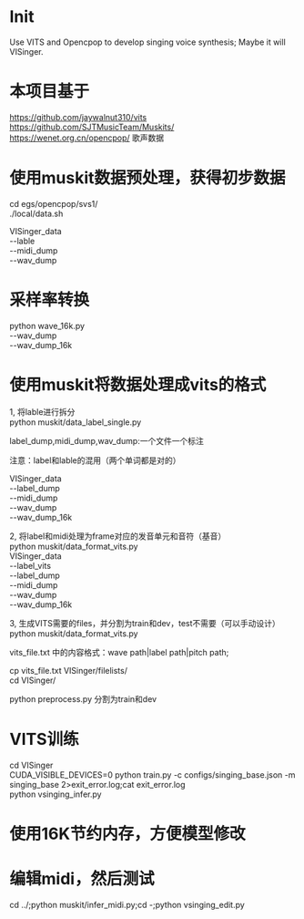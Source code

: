 # Init
Use VITS and Opencpop to develop singing voice synthesis; Maybe it will VISinger.

# 本项目基于
https://github.com/jaywalnut310/vits    
https://github.com/SJTMusicTeam/Muskits/    
https://wenet.org.cn/opencpop/ 歌声数据 

# 使用muskit数据预处理，获得初步数据
cd egs/opencpop/svs1/       
./local/data.sh         

VISinger_data       
--lable     
--midi_dump     
--wav_dump      
# 采样率转换
python wave_16k.py      
--wav_dump      
--wav_dump_16k      
# 使用muskit将数据处理成vits的格式      
1, 将lable进行拆分      
python muskit/data_label_single.py      

label_dump,midi_dump,wav_dump:一个文件一个标注    

注意：label和lable的混用（两个单词都是对的）     

VISinger_data       
--label_dump        
--midi_dump     
--wav_dump      
--wav_dump_16k      

2, 将label和midi处理为frame对应的发音单元和音符（基音）     
python muskit/data_format_vits.py       
VISinger_data       
--label_vits        
--label_dump        
--midi_dump     
--wav_dump      
--wav_dump_16k      

3, 生成VITS需要的files，并分割为train和dev，test不需要（可以手动设计）      
python muskit/data_format_vits.py

vits_file.txt 中的内容格式：wave path|label path|pitch path;

cp vits_file.txt VISinger/filelists/        
cd VISinger/

python preprocess.py 分割为train和dev
# VITS训练

cd VISinger     
CUDA_VISIBLE_DEVICES=0 python train.py -c configs/singing_base.json -m singing_base 2>exit_error.log;cat exit_error.log     
python vsinging_infer.py

# 使用16K节约内存，方便模型修改

# 编辑midi，然后测试
cd ../;python muskit/infer_midi.py;cd -;python vsinging_edit.py

